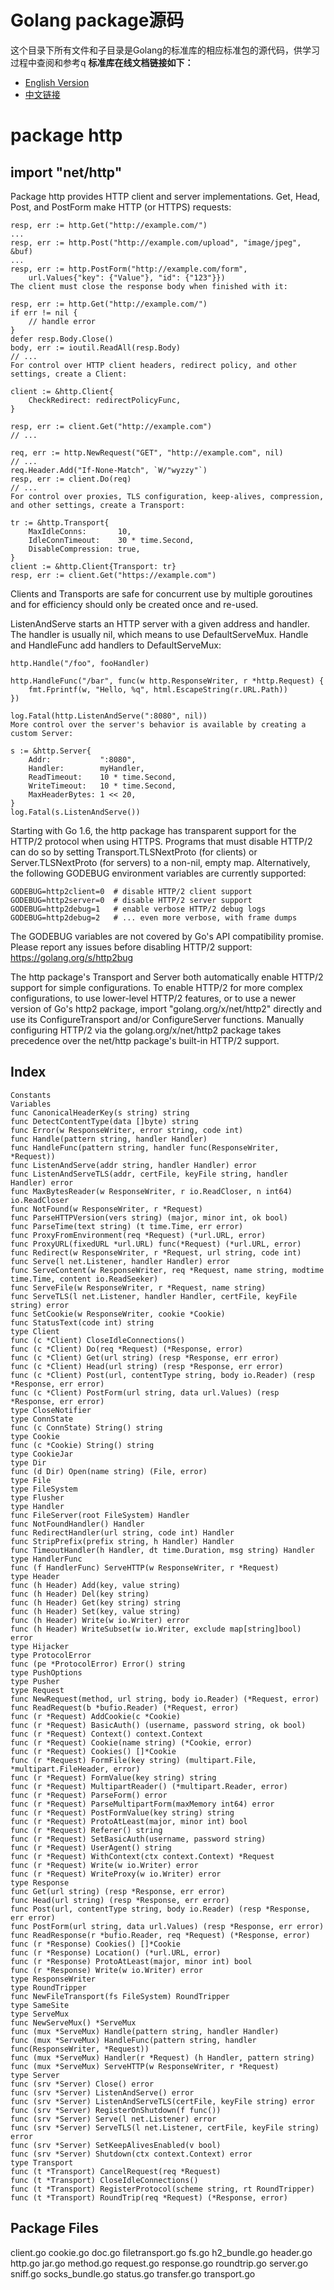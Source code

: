 # Golang package源码
这个目录下所有文件和子目录是Golang的标准库的相应标准包的源代码，供学习过程中查阅和参考q 
**标准库在线文档链接如下：**  
- [English Version](https://godoc.org/)
- [中文链接](http://docscn.studygolang.com/pkg/)
  
# package http
## import "net/http"

Package http provides HTTP client and server implementations.
Get, Head, Post, and PostForm make HTTP (or HTTPS) requests:
```
resp, err := http.Get("http://example.com/")
...
resp, err := http.Post("http://example.com/upload", "image/jpeg", &buf)
...
resp, err := http.PostForm("http://example.com/form",
	url.Values{"key": {"Value"}, "id": {"123"}})
The client must close the response body when finished with it:

resp, err := http.Get("http://example.com/")
if err != nil {
	// handle error
}
defer resp.Body.Close()
body, err := ioutil.ReadAll(resp.Body)
// ...
For control over HTTP client headers, redirect policy, and other settings, create a Client:

client := &http.Client{
	CheckRedirect: redirectPolicyFunc,
}

resp, err := client.Get("http://example.com")
// ...

req, err := http.NewRequest("GET", "http://example.com", nil)
// ...
req.Header.Add("If-None-Match", `W/"wyzzy"`)
resp, err := client.Do(req)
// ...
For control over proxies, TLS configuration, keep-alives, compression, and other settings, create a Transport:

tr := &http.Transport{
	MaxIdleConns:       10,
	IdleConnTimeout:    30 * time.Second,
	DisableCompression: true,
}
client := &http.Client{Transport: tr}
resp, err := client.Get("https://example.com")
```
Clients and Transports are safe for concurrent use by multiple goroutines and for efficiency should only be created once and re-used.

ListenAndServe starts an HTTP server with a given address and handler. The handler is usually nil, which means to use DefaultServeMux. Handle and HandleFunc add handlers to DefaultServeMux:
```
http.Handle("/foo", fooHandler)

http.HandleFunc("/bar", func(w http.ResponseWriter, r *http.Request) {
	fmt.Fprintf(w, "Hello, %q", html.EscapeString(r.URL.Path))
})

log.Fatal(http.ListenAndServe(":8080", nil))
More control over the server's behavior is available by creating a custom Server:

s := &http.Server{
	Addr:           ":8080",
	Handler:        myHandler,
	ReadTimeout:    10 * time.Second,
	WriteTimeout:   10 * time.Second,
	MaxHeaderBytes: 1 << 20,
}
log.Fatal(s.ListenAndServe())
```
Starting with Go 1.6, the http package has transparent support for the HTTP/2 protocol when using HTTPS. Programs that must disable HTTP/2 can do so by setting Transport.TLSNextProto (for clients) or Server.TLSNextProto (for servers) to a non-nil, empty map. Alternatively, the following GODEBUG environment variables are currently supported:
```
GODEBUG=http2client=0  # disable HTTP/2 client support
GODEBUG=http2server=0  # disable HTTP/2 server support
GODEBUG=http2debug=1   # enable verbose HTTP/2 debug logs
GODEBUG=http2debug=2   # ... even more verbose, with frame dumps
```
The GODEBUG variables are not covered by Go's API compatibility promise. Please report any issues before disabling HTTP/2 support: https://golang.org/s/http2bug

The http package's Transport and Server both automatically enable HTTP/2 support for simple configurations. To enable HTTP/2 for more complex configurations, to use lower-level HTTP/2 features, or to use a newer version of Go's http2 package, import "golang.org/x/net/http2" directly and use its ConfigureTransport and/or ConfigureServer functions. Manually configuring HTTP/2 via the golang.org/x/net/http2 package takes precedence over the net/http package's built-in HTTP/2 support.

## Index
```
Constants
Variables
func CanonicalHeaderKey(s string) string
func DetectContentType(data []byte) string
func Error(w ResponseWriter, error string, code int)
func Handle(pattern string, handler Handler)
func HandleFunc(pattern string, handler func(ResponseWriter, *Request))
func ListenAndServe(addr string, handler Handler) error
func ListenAndServeTLS(addr, certFile, keyFile string, handler Handler) error
func MaxBytesReader(w ResponseWriter, r io.ReadCloser, n int64) io.ReadCloser
func NotFound(w ResponseWriter, r *Request)
func ParseHTTPVersion(vers string) (major, minor int, ok bool)
func ParseTime(text string) (t time.Time, err error)
func ProxyFromEnvironment(req *Request) (*url.URL, error)
func ProxyURL(fixedURL *url.URL) func(*Request) (*url.URL, error)
func Redirect(w ResponseWriter, r *Request, url string, code int)
func Serve(l net.Listener, handler Handler) error
func ServeContent(w ResponseWriter, req *Request, name string, modtime time.Time, content io.ReadSeeker)
func ServeFile(w ResponseWriter, r *Request, name string)
func ServeTLS(l net.Listener, handler Handler, certFile, keyFile string) error
func SetCookie(w ResponseWriter, cookie *Cookie)
func StatusText(code int) string
type Client
func (c *Client) CloseIdleConnections()
func (c *Client) Do(req *Request) (*Response, error)
func (c *Client) Get(url string) (resp *Response, err error)
func (c *Client) Head(url string) (resp *Response, err error)
func (c *Client) Post(url, contentType string, body io.Reader) (resp *Response, err error)
func (c *Client) PostForm(url string, data url.Values) (resp *Response, err error)
type CloseNotifier
type ConnState
func (c ConnState) String() string
type Cookie
func (c *Cookie) String() string
type CookieJar
type Dir
func (d Dir) Open(name string) (File, error)
type File
type FileSystem
type Flusher
type Handler
func FileServer(root FileSystem) Handler
func NotFoundHandler() Handler
func RedirectHandler(url string, code int) Handler
func StripPrefix(prefix string, h Handler) Handler
func TimeoutHandler(h Handler, dt time.Duration, msg string) Handler
type HandlerFunc
func (f HandlerFunc) ServeHTTP(w ResponseWriter, r *Request)
type Header
func (h Header) Add(key, value string)
func (h Header) Del(key string)
func (h Header) Get(key string) string
func (h Header) Set(key, value string)
func (h Header) Write(w io.Writer) error
func (h Header) WriteSubset(w io.Writer, exclude map[string]bool) error
type Hijacker
type ProtocolError
func (pe *ProtocolError) Error() string
type PushOptions
type Pusher
type Request
func NewRequest(method, url string, body io.Reader) (*Request, error)
func ReadRequest(b *bufio.Reader) (*Request, error)
func (r *Request) AddCookie(c *Cookie)
func (r *Request) BasicAuth() (username, password string, ok bool)
func (r *Request) Context() context.Context
func (r *Request) Cookie(name string) (*Cookie, error)
func (r *Request) Cookies() []*Cookie
func (r *Request) FormFile(key string) (multipart.File, *multipart.FileHeader, error)
func (r *Request) FormValue(key string) string
func (r *Request) MultipartReader() (*multipart.Reader, error)
func (r *Request) ParseForm() error
func (r *Request) ParseMultipartForm(maxMemory int64) error
func (r *Request) PostFormValue(key string) string
func (r *Request) ProtoAtLeast(major, minor int) bool
func (r *Request) Referer() string
func (r *Request) SetBasicAuth(username, password string)
func (r *Request) UserAgent() string
func (r *Request) WithContext(ctx context.Context) *Request
func (r *Request) Write(w io.Writer) error
func (r *Request) WriteProxy(w io.Writer) error
type Response
func Get(url string) (resp *Response, err error)
func Head(url string) (resp *Response, err error)
func Post(url, contentType string, body io.Reader) (resp *Response, err error)
func PostForm(url string, data url.Values) (resp *Response, err error)
func ReadResponse(r *bufio.Reader, req *Request) (*Response, error)
func (r *Response) Cookies() []*Cookie
func (r *Response) Location() (*url.URL, error)
func (r *Response) ProtoAtLeast(major, minor int) bool
func (r *Response) Write(w io.Writer) error
type ResponseWriter
type RoundTripper
func NewFileTransport(fs FileSystem) RoundTripper
type SameSite
type ServeMux
func NewServeMux() *ServeMux
func (mux *ServeMux) Handle(pattern string, handler Handler)
func (mux *ServeMux) HandleFunc(pattern string, handler func(ResponseWriter, *Request))
func (mux *ServeMux) Handler(r *Request) (h Handler, pattern string)
func (mux *ServeMux) ServeHTTP(w ResponseWriter, r *Request)
type Server
func (srv *Server) Close() error
func (srv *Server) ListenAndServe() error
func (srv *Server) ListenAndServeTLS(certFile, keyFile string) error
func (srv *Server) RegisterOnShutdown(f func())
func (srv *Server) Serve(l net.Listener) error
func (srv *Server) ServeTLS(l net.Listener, certFile, keyFile string) error
func (srv *Server) SetKeepAlivesEnabled(v bool)
func (srv *Server) Shutdown(ctx context.Context) error
type Transport
func (t *Transport) CancelRequest(req *Request)
func (t *Transport) CloseIdleConnections()
func (t *Transport) RegisterProtocol(scheme string, rt RoundTripper)
func (t *Transport) RoundTrip(req *Request) (*Response, error)
```

## Package Files

client.go cookie.go doc.go filetransport.go fs.go h2_bundle.go header.go http.go jar.go method.go request.go response.go roundtrip.go server.go sniff.go socks_bundle.go status.go transfer.go transport.go

  